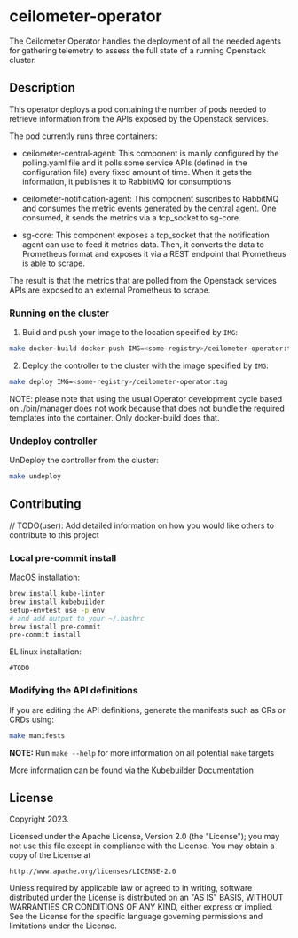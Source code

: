# ceilometer-operator
The Ceilometer Operator handles the deployment of all the needed agents for gathering telemetry to assess the full state of a running Openstack cluster.

## Description
This operator deploys a pod containing the number of pods needed to retrieve information from the APIs exposed by the Openstack services.

The pod currently runs three containers:

- ceilometer-central-agent: This component is mainly configured by the polling.yaml file and it polls some service APIs (defined in the configuration file) every fixed amount of time. When it gets the information, it publishes it to RabbitMQ for consumptions

- ceilometer-notification-agent: This component suscribes to RabbitMQ and consumes the metric events generated by the central agent. One consumed, it sends the metrics via a tcp_socket to sg-core.

- sg-core: This component exposes a tcp_socket that the notification agent can use to feed it metrics data. Then, it converts the data to Prometheus format and exposes it via a REST endpoint that Prometheus is able to scrape.

The result is that the metrics that are polled from the Openstack services APIs are exposed to an external Prometheus to scrape.

### Running on the cluster
1. Build and push your image to the location specified by `IMG`:

```sh
make docker-build docker-push IMG=<some-registry>/ceilometer-operator:tag
```

2. Deploy the controller to the cluster with the image specified by `IMG`:

```sh
make deploy IMG=<some-registry>/ceilometer-operator:tag
```

NOTE: please note that using the usual Operator development cycle based on ./bin/manager does not work because that does not bundle the required templates into the container. Only docker-build does that.

### Undeploy controller
UnDeploy the controller from the cluster:

```sh
make undeploy
```

## Contributing
// TODO(user): Add detailed information on how you would like others to contribute to this project

### Local pre-commit install

MacOS installation:

```sh
brew install kube-linter
brew install kubebuilder
setup-envtest use -p env
# and add output to your ~/.bashrc
brew install pre-commit
pre-commit install
```

EL linux installation:

```
#TODO
```

### Modifying the API definitions
If you are editing the API definitions, generate the manifests such as CRs or CRDs using:

```sh
make manifests
```

**NOTE:** Run `make --help` for more information on all potential `make` targets

More information can be found via the [Kubebuilder Documentation](https://book.kubebuilder.io/introduction.html)

## License

Copyright 2023.

Licensed under the Apache License, Version 2.0 (the "License");
you may not use this file except in compliance with the License.
You may obtain a copy of the License at

    http://www.apache.org/licenses/LICENSE-2.0

Unless required by applicable law or agreed to in writing, software
distributed under the License is distributed on an "AS IS" BASIS,
WITHOUT WARRANTIES OR CONDITIONS OF ANY KIND, either express or implied.
See the License for the specific language governing permissions and
limitations under the License.
